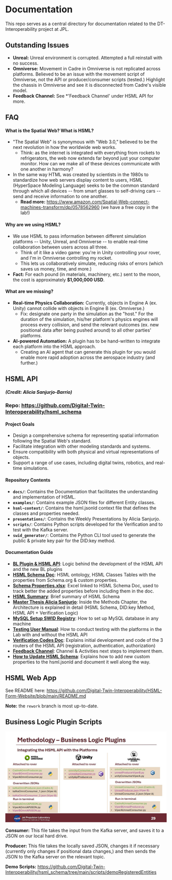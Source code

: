 # Documentation

This repo serves as a central directory for documentation related to the DT-Interoperability project at JPL.

## Outstanding Issues

- **Unreal:** Unreal environment is corrupted. Attempted a full reinstall with no success.
- **Omniverse:** Movement in Cadre in Omniverse is not replicated across platforms. Believed to be an issue with the movement script of Omniverse, not the API or producer/consumer scripts (tested.) Highlight the chassis in Omniverse and see it is disconnected from Cadre's visible model.
- **Feedback Channel:** See *'Feedback Channel' under HSML API for more.

## FAQ

#### What is the Spatial Web? What is HSML?
- "The Spatial Web" is synonymous with "Web 3.0," believed to be the next revolution in how the worldwide web works.
  - Think: as the internet is integrated with everything from rockets to refrigerators, the web now extends far beyond just your computer monitor. How can we make all of these devices communicate with one another in harmony?
- In the same way HTML was created by scientists in the 1980s to standardize how web servers display content to users, HSML (HyperSpace Modeling Language) seeks to be the common standard through which all devices -- from smart glasses to self-driving cars -- send and receive information to one another.
  - **Read more:** https://www.amazon.com/Spatial-Web-connect-machines-transform/dp/0578562960 (we have a free copy in the lab!)

#### Why are we using HSML?
- We use HSML to pass information between different simulation platforms -- Unity, Unreal, and Omniverse -- to enable real-time collaboration between users across all three.
  - Think of it like a video game: you're in Unity controlling your rover, and I'm in Omniverse controlling my rocket.
  - This lets us collaboratively simulate, reducing risks of errors (which saves us money, time, and more.)
- **Fact:** For each pound (in materials, machinery, etc.) sent to the moon, the cost is approximately **$1,000,000 USD**.

#### What are we missing?
- **Real-time Physics Collaboration:** Currently, objects in Engine A (ex. Unity) cannot collide with objects in Engine B (ex. Omniverse.)
  - Fix: designate one party in the simulation as the "host." For the duration of the simulation, his/her platform's physics engines will process every collision, and send the relevant outcomes (ex. new positional data after being pushed around) to all other parties' platforms.
- **AI-powered Automation:** A plugin has to be hand-written to integrate each platform into the HSML approach.
  - Creating an AI agent that can generate this plugin for you would enable more rapid adoption across the aerospace industry (and further.)
 
## HSML API
##### *(Credit: Alicia Sanjurjo-Barrio)*
### Repo: https://github.com/Digital-Twin-Interoperability/hsml_schema

#### Project Goals
- Design a comprehensive schema for representing spatial information following the Spatial Web's standard.
- Facilitate integration with other modeling standards and systems.
- Ensure compatibility with both physical and virtual representations of objects.
- Support a range of use cases, including digital twins, robotics, and real-time simulations.


#### Repository Contents
- **`docs/`**: Contains the Documentation that facilitates the understanding and implementation of HSML.
- **`examples/`**: Contains example JSON files for different Entity classes.
- **`hsml-context/`**: Contains the hsml.jsonld context file that defines the classes and properties needed.
- **`presentations/`**: Contains the Weekly Presentations by Alicia Sanjurjo.
- **`scripts/`**: Contains Python scripts developed for the Verification and to test with the Kafka server.
- **`swid_generator/`**: Contains the Python CLI tool used to generate the public & private key pair for the DID:key method.

#### Documentation Guide
- **[BL Plugin & HSML API](https://github.com/Digital-Twin-Interoperability/hsml_schema/blob/main/docs/BL%20Plugin%20%26%20HSML%20API.docx)**: Logic behind the development of the HSML API and the new BL plugins
- **[HSML Schema Doc](https://github.com/Digital-Twin-Interoperability/hsml_schema/blob/main/docs/HSML%20Schema%20Doc.docx)**: HSML ontology, HSML Classes Tables with the properties from Schema.org & custom properties.
- **[Schema Properties.xlsx](https://github.com/Digital-Twin-Interoperability/hsml_schema/blob/main/docs/Schema%20Properties.xlsx)**: Excel linked to HSML Schema Doc, used to track better the added properties before including them in the doc.
- **[HSML Summary](https://github.com/Digital-Twin-Interoperability/hsml_schema/blob/main/docs/HSML%20Summary.docx)**: Brief summary of HSML Schema
- **[Master Thesis Alicia Sanjurjo](https://github.com/Digital-Twin-Interoperability/hsml_schema/blob/main/docs/Master_Thesis_Alicia_Sanjurjo_345C_Draft_2.pdf)**: Inside the Methods Chapter, the Architecture is explained in detail (HSML Schema, DID:key Method, HSML API + Verification Logic)
- **[MySQL Setup SWID Registry](https://github.com/Digital-Twin-Interoperability/hsml_schema/blob/main/docs/MySQL%20Setup%20SWID%20Registry.docx)**: How to set up MySQL database in any machine
- **[Testing User Manual](https://github.com/Digital-Twin-Interoperability/hsml_schema/blob/main/docs/Testing%20User%20Manual.docx)**: How to conduct testing with the platforms in the Lab with and without the HSML API
- **[Verification Codes Doc](https://github.com/Digital-Twin-Interoperability/hsml_schema/blob/main/docs/Verification%20Codes%20Doc.docx)**: Explains initial development and code of the 3 routers of the HSML API (registration, authentication, authorization)
- **[Feedback Channel](https://github.com/Digital-Twin-Interoperability/hsml_schema/blob/main/docs/Feedback%20Channel.docx)**: Channel & Activities next steps to implement them.
- **[How to Update HSML Schema](https://github.com/Digital-Twin-Interoperability/hsml_schema/blob/main/docs/How%20to%20Update%20HSML%20Schema.docx)**: Explains how to add new custom properties to the hsml.jsonld and document it well along the way.

## HSML Web App

See README here: https://github.com/Digital-Twin-Interoperability/HSML-Form-Website/blob/main/README.md

**Note:** the ``rework`` branch is most up-to-date.

## Business Logic Plugin Scripts

![Script Breakdown](https://github.com/Digital-Twin-Interoperability/documentation/blob/main/scriptBreakdown.jpg "Script Breakdown")

**Consumer:** This file takes the input from the Kafka server, and saves it to a JSON on our local hard drive.


**Producer:** This file takes the locally saved JSON, changes it if necessary (currently only changes if positional data changes,) and then sends the JSON to the Kafka server on the relevant topic.

**Demo Scripts:** https://github.com/Digital-Twin-Interoperability/hsml_schema/tree/main/scripts/demoRegisteredEntities

